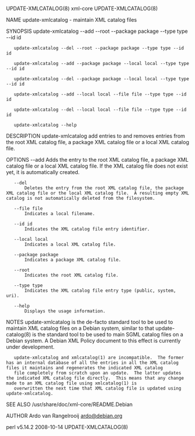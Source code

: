 UPDATE-XMLCATALOG(8)                                                                             xml-core                                                                            UPDATE-XMLCATALOG(8)

NAME
       update-xmlcatalog - maintain XML catalog files

SYNOPSIS
       update-xmlcatalog --add --root --package package --type type --id id

       update-xmlcatalog --del --root --package package --type type --id id

       update-xmlcatalog --add --package package --local local --type type --id id

       update-xmlcatalog --del --package package --local local --type type --id id

       update-xmlcatalog --add --local local --file file --type type --id id

       update-xmlcatalog --del --local local --file file --type type --id id

       update-xmlcatalog --help

DESCRIPTION
       update-xmlcatalog add entries to and removes entries from the root XML catalog file, a package XML catalog file or a local XML catalog file.

OPTIONS
       --add
           Adds the entry to the root XML catalog file, a package XML catalog file or a local XML catalog file.  If the XML catalog file does not exist yet, it is automatically created.

       --del
           Deletes the entry from the root XML catalog file, the package XML catalog file or the local XML catalog file.  A resulting empty XML catalog is not automatically deleted from the filesystem.

       --file file
           Indicates a local filename.

       --id id
           Indicates the XML catalog file entry identifier.

       --local local
           Indicates a local XML catalog file.

       --package package
           Indicates a package XML catalog file.

       --root
           Indicates the root XML catalog file.

       --type type
           Indicates the XML catalog file entry type (public, system, uri).

       --help
           Displays the usage information.

NOTES
       update-xmlcatalog is the de-facto standard tool to be used to maintain XML catalog files on a Debian system, similar to that update-catalog(8) is the standard tool to be used to main SGML
       catalog files on a Debian system.  A Debian XML Policy document to this effect is currently under development.

       update-xmlcatalog and xmlcatalog(1) are incompatible.  The former has an internal database of all the entries in all the XML catalog files it maintains and regenerates the indicated XML catalog
       file completely from scratch upon an update.  The latter updates the indicated XML catalog file directly.  This means that any change made to an XML catalog file using xmlcatalog(1) is
       overwritten the next time that XML catalog file is updated using update-xmlcatalog.

SEE ALSO
       /usr/share/doc/xml-core/README.Debian

AUTHOR
       Ardo van Rangelrooij <ardo@debian.org>

perl v5.14.2                                                                                    2008-10-14                                                                           UPDATE-XMLCATALOG(8)
